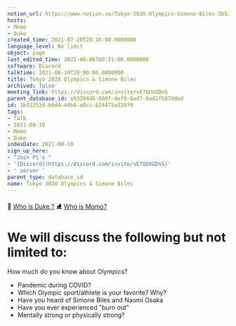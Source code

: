 ```yaml
---
notion_url: https://www.notion.so/Tokyo-2020-Olympics-Simone-Biles-3b52252db6d444b8a8cc624475a328f9
hosts:
- Momo
- Duke
created_time: 2021-07-20T20:16:00.0000000
language_level: No limit
object: page
last_edited_time: 2021-08-06T00:21:00.0000000
software: Discord
talktime: 2021-08-10T20:00:00.0000000
title: Tokyo 2020 Olympics & Simone Biles
archived: false
meeting_link: https://discord.com/invite/vE7QUXGDnS
parent_database_id: e9339446-880f-4ef0-8ad7-8ad1f507dded
id: 3b52252d-b6d4-44b8-a8cc-624475a328f9
tags:
- Talk
- 2021-08-10
- Momo
- Duke
indexDate: 2021-08-10
sign_up_here:
- "Join Pi's "
- '[Discord](https://discord.com/invite/vE7QUXGDnS)'
- ' server '
parent_type: database_id
name: Tokyo 2020 Olympics & Simone Biles
---
```



👑   [Who is Duke ?](/e0958ccc596f4efea798c99507f0f16e) 
⛸️  [Who is Momo?](/23f0f26c7f1547c0b08477c0c6f1f461) 

# We will discuss the following but not limited to:
How much do you know about Olympics?
   - Pandemic during COVID?
   - Which Olympic sport/athlete is your favorite? Why?
   - Have you heard of Simone Biles and Naomi Osaka
   - Have you ever experienced "burn out"
   - Mentally strong or physically strong?




